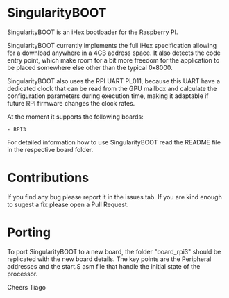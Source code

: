 # SingularityBOOT

SingularityBOOT is an iHex bootloader for the Raspberry PI. 

SingularityBOOT currently implements the full iHex specification allowing for a download anywhere in a 4GB address space. It also detects the code entry point, which make room for a bit more freedom for the application to be placed somewhere else other than the typical 0x8000.

SingularityBOOT also uses the RPI UART PL011, because this UART have a dedicated clock that can be read from the GPU mailbox and calculate the configuration parameters during execution time, making it adaptable if future RPI firmware changes the clock rates.

At the moment it supports the following boards:
	
	- RPI3

For detailed information how to use SingularityBOOT read the README file in the respective board folder.

# Contributions

If you find any bug please report it in the issues tab. 
If you are kind enough to sugest a fix please open a Pull Request.

# Porting

To port SingularityBOOT to a new board, the folder "board_rpi3" should be replicated with the new board details. The key points are the Peripheral addresses and the start.S asm file that handle the initial state of the processor.

Cheers
Tiago

